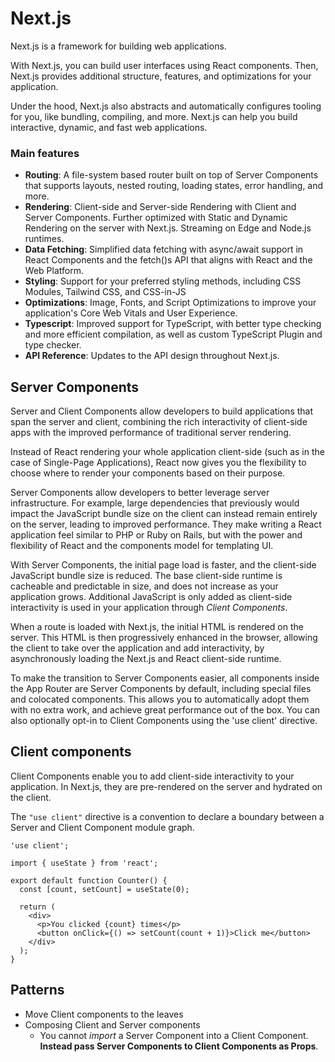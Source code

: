 # Next.js

Next.js is a framework for building web applications.

With Next.js, you can build user interfaces using React components. Then, Next.js provides additional structure, features, and optimizations for your application.

Under the hood, Next.js also abstracts and automatically configures tooling for you, like bundling, compiling, and more. Next.js can help you build interactive, dynamic, and fast web applications.

### **Main features**

- **Routing**: A file-system based router built on top of Server Components that supports layouts, nested routing, loading states, error handling, and more.
- **Rendering**: Client-side and Server-side Rendering with Client and Server Components. Further optimized with Static and Dynamic Rendering on the server with Next.js. Streaming on Edge and Node.js runtimes.
- **Data Fetching**: Simplified data fetching with async/await support in React Components and the fetch()s API that aligns with React and the Web Platform.
- **Styling**: Support for your preferred styling methods, including CSS Modules, Tailwind CSS, and CSS-in-JS
- **Optimizations**: Image, Fonts, and Script Optimizations to improve your application's Core Web Vitals and User Experience.
- **Typescript**: Improved support for TypeScript, with better type checking and more efficient compilation, as well as custom TypeScript Plugin and type checker.
- **API Reference**: Updates to the API design throughout Next.js.

## **Server Components**

Server and Client Components allow developers to build applications that span the server and client, combining the rich interactivity of client-side apps with the improved performance of traditional server rendering.

Instead of React rendering your whole application client-side (such as in the case of Single-Page Applications), React now gives you the flexibility to choose where to render your components based on their purpose.

Server Components allow developers to better leverage server infrastructure. For example, large dependencies that previously would impact the JavaScript bundle size on the client can instead remain entirely on the server, leading to improved performance. They make writing a React application feel similar to PHP or Ruby on Rails, but with the power and flexibility of React and the components model for templating UI.

With Server Components, the initial page load is faster, and the client-side JavaScript bundle size is reduced. The base client-side runtime is cacheable and predictable in size, and does not increase as your application grows. Additional JavaScript is only added as client-side interactivity is used in your application through _Client Components_.

When a route is loaded with Next.js, the initial HTML is rendered on the server. This HTML is then progressively enhanced in the browser, allowing the client to take over the application and add interactivity, by asynchronously loading the Next.js and React client-side runtime.

To make the transition to Server Components easier, all components inside the App Router are Server Components by default, including special files and colocated components. This allows you to automatically adopt them with no extra work, and achieve great performance out of the box. You can also optionally opt-in to Client Components using the 'use client' directive.

## **Client components**

Client Components enable you to add client-side interactivity to your application. In Next.js, they are pre-rendered on the server and hydrated on the client.

The `"use client"` directive is a convention to declare a boundary between a Server and Client Component module graph.

    'use client';

    import { useState } from 'react';

    export default function Counter() {
      const [count, setCount] = useState(0);

      return (
        <div>
          <p>You clicked {count} times</p>
          <button onClick={() => setCount(count + 1)}>Click me</button>
        </div>
      );
    }

## Patterns

- Move Client components to the leaves
- Composing Client and Server components
  - You cannot _import_ a Server Component into a Client Component. **Instead pass Server Components to Client Components as Props**.
  
